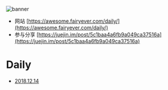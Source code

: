 ![banner](https://raw.githubusercontent.com/d2-projects/d2-daily/master/source/image/banner.png)

* 网站 [https://awesome.fairyever.com/daily/](https://awesome.fairyever.com/daily/)
* 参与分享 [https://juejin.im/post/5c1baa4a6fb9a049ca37516a](https://juejin.im/post/5c1baa4a6fb9a049ca37516a)

# Daily

* [2018.12.14](https://github.com/d2-projects/d2-daily/blob/master/source/daily/2018/12/14.md)